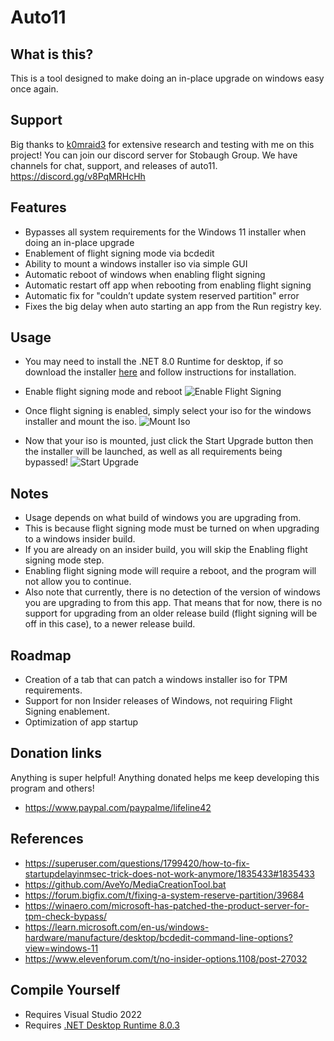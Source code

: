 # Auto11
## What is this?
This is a tool designed to make doing an in-place upgrade on windows easy once again.

## Support
Big thanks to [k0mraid3](https://github.com/k0mraid3) for extensive research and testing with me on this project!
You can join our discord server for Stobaugh Group.
We have channels for chat, support, and releases of auto11.
https://discord.gg/v8PqMRHcHh

## Features
- Bypasses all system requirements for the Windows 11 installer when doing an in-place upgrade
- Enablement of flight signing mode via bcdedit
- Ability to mount a windows installer iso via simple GUI
- Automatic reboot of windows when enabling flight signing
- Automatic restart off app when rebooting from enabling flight signing
- Automatic fix for "couldn’t update system reserved partition" error
- Fixes the big delay when auto starting an app from the Run registry key.

## Usage
- You may need to install the .NET 8.0 Runtime for desktop, if so download the installer [here](https://dotnet.microsoft.com/en-us/download/dotnet/thank-you/runtime-desktop-8.0.3-windows-x64-installer) and follow instructions for installation.

- Enable flight signing mode and reboot
  ![Enable Flight Signing](https://github.com/mastercodeon314/Auto11/assets/78676320/ba964fda-8148-4250-9a4f-eec3db539621)
  
- Once flight signing is enabled, simply select your iso for the windows installer and mount the iso.
  ![Mount Iso](https://github.com/mastercodeon314/Auto11/assets/78676320/081a4a14-b877-481c-bed7-8d5386ff19a8)

- Now that your iso is mounted, just click the Start Upgrade button then the installer will be launched, as well as all requirements being bypassed!
  ![Start Upgrade](https://github.com/mastercodeon314/Auto11/assets/78676320/950c7f64-7846-402b-839f-09f2176e7fba)

## Notes
- Usage depends on what build of windows you are upgrading from.
- This is because flight signing mode must be turned on when upgrading to a windows insider build.
- If you are already on an insider build, you will skip the Enabling flight signing mode step. 
- Enabling flight signing mode will require a reboot, and the program will not allow you to continue. 
- Also note that currently, there is no detection of the version of windows you are upgrading to from this app. 
  That means that for now, there is no support for upgrading from an older release build (flight signing will be off in this case), to a newer release build.

## Roadmap
- Creation of a tab that can patch a windows installer iso for TPM requirements.
- Support for non Insider releases of Windows, not requiring Flight Signing enablement.
- Optimization of app startup

## Donation links
Anything is super helpful! Anything donated helps me keep developing this program and others!
- https://www.paypal.com/paypalme/lifeline42

## References
- https://superuser.com/questions/1799420/how-to-fix-startupdelayinmsec-trick-does-not-work-anymore/1835433#1835433
- https://github.com/AveYo/MediaCreationTool.bat
- https://forum.bigfix.com/t/fixing-a-system-reserve-partition/39684
- https://winaero.com/microsoft-has-patched-the-product-server-for-tpm-check-bypass/
- https://learn.microsoft.com/en-us/windows-hardware/manufacture/desktop/bcdedit-command-line-options?view=windows-11
- https://www.elevenforum.com/t/no-insider-options.1108/post-27032

## Compile Yourself
- Requires Visual Studio 2022
- Requires [.NET Desktop Runtime 8.0.3](https://dotnet.microsoft.com/en-us/download/dotnet/thank-you/runtime-desktop-8.0.3-windows-x64-installer)